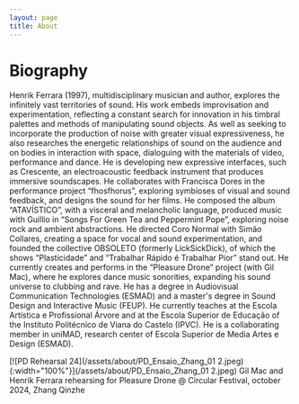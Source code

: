 ```yaml
---
layout: page
title: About
---
```

# Biography


Henrik Ferrara (1997), multidisciplinary musician and author, explores the infinitely vast territories of sound. His work embeds improvisation and experimentation, reflecting a constant search for innovation in his timbral palettes and methods of manipulating sound objects. As well as seeking to incorporate the production of noise with greater visual expressiveness, he also researches the energetic relationships of sound on the audience and on bodies in interaction with space, dialoguing with the materials of video, performance and dance.
He is developing new expressive interfaces, such as Crescente, an electroacoustic feedback instrument that produces immersive soundscapes. He collaborates with Francisca Dores in the performance project “fhosfhorus”, exploring symbioses of visual and sound feedback, and designs the sound for her films. He composed the album “ATAVÍSTICO”, with a visceral and melancholic language, produced music with Guillio in “Songs For Green Tea and Peppermint Pope”, exploring noise rock and ambient abstractions. He directed Coro Normal with Simão Collares, creating a space for vocal and sound experimentation, and founded the collective OBSOLETO (formerly LickSickDick), of which the shows “Plasticidade” and “Trabalhar Rápido é Trabalhar Pior” stand out.
He currently creates and performs in the “Pleasure Drone” project (with Gil Mac), where he explores dance music sonorities, expanding his sound universe to clubbing and rave. 
He has a degree in Audiovisual Communication Technologies (ESMAD) and a master's degree in Sound Design and Interactive Music (FEUP). He currently teaches at the Escola Artística e Profissional Árvore and at the Escola Superior de Educação of the Instituto Politécnico de Viana do Castelo (IPVC). He is a collaborating member in uniMAD, research center of Escola Superior de Media Artes e Design (ESMAD).



[![PD Rehearsal 24](/assets/about/PD_Ensaio_Zhang_01 2.jpeg){:width="100%"}](/assets/about/PD_Ensaio_Zhang_01 2.jpeg)
Gil Mac and Henrik Ferrara rehearsing for Pleasure Drone @ Circular Festival, october 2024, Zhang Qinzhe
